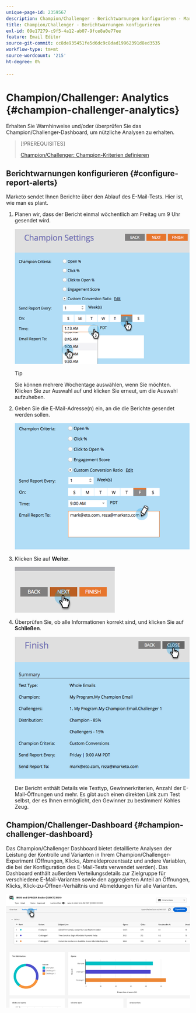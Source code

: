 ```yaml
---
unique-page-id: 2359567
description: Champion/Challenger - Berichtwarnungen konfigurieren - Marketo-Dokumente - Produktdokumentation
title: Champion/Challenger - Berichtwarnungen konfigurieren
exl-id: 09e17279-c9f5-4a12-ab07-9fce8a0e77ee
feature: Email Editor
source-git-commit: cc8de935451fe5d6dc9c8dad19962391d8ed3535
workflow-type: tm+mt
source-wordcount: '215'
ht-degree: 0%

---
```


# Champion/Challenger: Analytics {#champion-challenger-analytics}

Erhalten Sie Warnhinweise und/oder überprüfen Sie das Champion/Challenger-Dashboard, um nützliche Analysen zu erhalten.

>[!PREREQUISITES]
>
>[Champion/Challenger: Champion-Kriterien definieren](/help/marketo/product-docs/email-marketing/general/functions-in-the-editor/email-tests-champion-challenger/champion-challenger-define-champion-criteria.md)

## Berichtwarnungen konfigurieren {#configure-report-alerts}

Marketo sendet Ihnen Berichte über den Ablauf des E-Mail-Tests. Hier ist, wie man es plant.

1. Planen wir, dass der Bericht einmal wöchentlich am Freitag um 9 Uhr gesendet wird.

   ![](assets/champion-challenger-analytics-1.png)

   >[!TIP]
   >
   >Sie können mehrere Wochentage auswählen, wenn Sie möchten. Klicken Sie zur Auswahl auf und klicken Sie erneut, um die Auswahl aufzuheben.

1. Geben Sie die E-Mail-Adresse(n) ein, an die die Berichte gesendet werden sollen.

   ![](assets/champion-challenger-analytics-2.png)

1. Klicken Sie auf **Weiter**.

   ![](assets/champion-challenger-analytics-3.png)

1. Überprüfen Sie, ob alle Informationen korrekt sind, und klicken Sie auf **Schließen**.

   ![](assets/champion-challenger-analytics-4.png)

   Der Bericht enthält Details wie Testtyp, Gewinnerkriterien, Anzahl der E-Mail-Öffnungen und mehr. Es gibt auch einen direkten Link zum Test selbst, der es Ihnen ermöglicht, den Gewinner zu bestimmen! Kohles Zeug.

## Champion/Challenger-Dashboard {#champion-challenger-dashboard}

Das Champion/Challenger Dashboard bietet detaillierte Analysen der Leistung der Kontrolle und Varianten in Ihrem Champion/Challenger-Experiment (Öffnungen, Klicks, Abmeldeprozentsatz und andere Variablen, die bei der Konfiguration des E-Mail-Tests verwendet werden). Das Dashboard enthält außerdem Verteilungsdetails zur Zielgruppe für verschiedene E-Mail-Varianten sowie den aggregierten Anteil an Öffnungen, Klicks, Klick-zu-Öffnen-Verhältnis und Abmeldungen für alle Varianten.

![](assets/champion-challenger-analytics-5.png)
